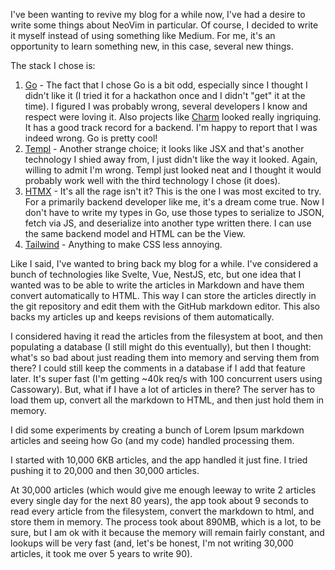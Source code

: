 <!-- :metadata:

title: New Blog!
tags: Programming
published: 2024-01-02T17:01:13-0700
summary:

I've been wanting to revive my blog for a while now, I've had a desire to write
some things about NeoVim in particular. Of course, I decided to write it myself
instead of using something like Medium. For me, it's an opportunity to learn
something new, in this case, several new things.

-->

I've been wanting to revive my blog for a while now, I've had a desire to write
some things about NeoVim in particular. Of course, I decided to write it myself
instead of using something like Medium. For me, it's an opportunity to learn
something new, in this case, several new things.

The stack I chose is:

1. [Go](https://go.dev/) - The fact that I chose Go is a bit odd, especially
   since I thought I didn't like it (I tried it for a hackathon once and I
   didn't "get" it at the time). I figured I was probably wrong, several
   developers I know and respect were loving it. Also projects like
   [Charm](https://charm.sh) looked really ingriquing. It has a good track
   record for a backend.
   I'm happy to report that I was indeed wrong. Go is pretty cool!
2. [Templ](https://templ.guide/) - Another strange choice; it looks like JSX
   and that's another technology I shied away from, I just didn't like the way
   it looked. Again, willing to admit I'm wrong. Templ just looked neat and I
   thought it would probably work well with the third technology I chose (it
   does).
3. [HTMX](https://htmx.org) - It's all the rage isn't it? This is the one I was
   most excited to try. For a primarily backend developer like me, it's a dream
   come true. Now I don't have to write my types in Go, use those types to
   serialize to JSON, fetch via JS, and deserialize into another type written
   there. I can use the same backend model and HTML can be the View.
4. [Tailwind](https://tailwindcss.com/) - Anything to make CSS less annoying.

Like I said, I've wanted to bring back my blog for a while. I've considered a
bunch of technologies like Svelte, Vue, NestJS, etc, but one idea that I wanted
was to be able to write the articles in Markdown and have them convert
automatically to HTML. This way I can store the articles directly in the git
repository and edit them with the GitHub markdown editor. This also backs my
articles up and keeps revisions of them automatically.

I considered having it read the articles from the filesystem at boot, and then
populating a database (I still might do this eventually), but then I
thought: what's so bad about just reading them into memory and serving them
from there? I could still keep the comments in a database if I add that feature
later. It's super fast (I'm getting ~40k req/s with 100 concurrent users using
Cassowary). But, what if I have a lot of articles in there? The server has to
load them up, convert all the markdown to HTML, and then just hold them in memory.

I did some experiments by creating a bunch of Lorem Ipsum markdown articles and
seeing how Go (and my code) handled processing them.

I started with 10,000 6KB articles, and the app handled it just fine. I tried
pushing it to 20,000 and then 30,000 articles.

At 30,000 articles (which would give me enough leeway to write 2 articles every
single day for the next 80 years), the app took about 9 seconds to read every
article from the filesystem, convert the markdown to html, and store them in
memory. The process took about 890MB, which is a lot, to be sure, but I am ok
with it because the memory will remain fairly constant, and lookups will be
very fast (and, let's be honest, I'm not writing 30,000 articles, it took me
over 5 years to write 90).
